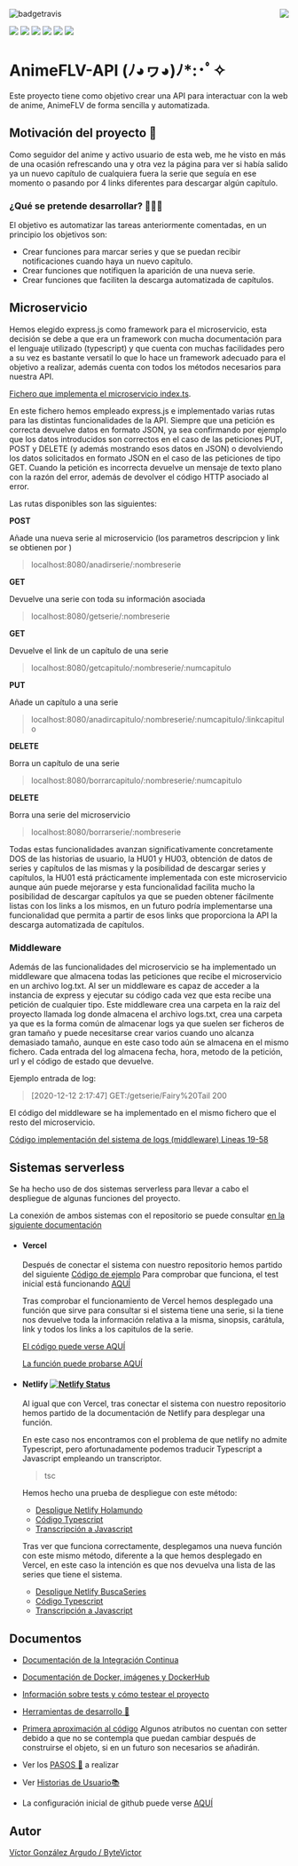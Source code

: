 ![badgetravis](https://img.shields.io/travis/com/bytevictor/animeflv-api?label=Travis&style=for-the-badge) <img align="right" src="https://img.shields.io/circleci/build/github/bytevictor/AnimeFLV-API?label=CircleCI&style=for-the-badge">

![](https://img.shields.io/github/milestones/progress-percent/bytevictor/animeflv-api/1?style=flat-square) ![](https://img.shields.io/github/milestones/progress-percent/bytevictor/animeflv-api/2?style=flat-square) ![](https://img.shields.io/github/milestones/progress-percent/bytevictor/animeflv-api/3?style=flat-square) ![](https://img.shields.io/github/milestones/progress-percent/bytevictor/animeflv-api/4?style=flat-square) ![](https://img.shields.io/github/milestones/progress-percent/bytevictor/animeflv-api/5?style=flat-square) ![](https://img.shields.io/github/milestones/progress-percent/bytevictor/animeflv-api/6?style=flat-square)

# AnimeFLV-API              	(ﾉ◕ヮ◕)ﾉ*:･ﾟ✧

Este proyecto tiene como objetivo crear una API para interactuar con la web de anime, AnimeFLV de forma sencilla y automatizada.

## Motivación del proyecto 🦾

Como seguidor del anime y activo usuario de esta web, me he visto en más de una ocasión refrescando una y otra vez la página para ver si había salido ya un nuevo capítulo de cualquiera fuera la serie que seguía en ese momento o pasando por 4 links diferentes para descargar algún capítulo.
### ¿Qué se pretende desarrollar? 👨🏻‍💻
El objetivo es automatizar las tareas anteriormente comentadas, en un principio los objetivos son:

 - Crear funciones para marcar series y que se puedan recibir notificaciones cuando haya un nuevo capítulo.
 - Crear funciones que notifiquen la aparición de una nueva serie.
 - Crear funciones que faciliten la descarga automatizada de capítulos.

## Microservicio

Hemos elegido express.js como framework para el microservicio, esta decisión se debe a que era un framework con mucha documentación para el lenguaje utilizado (typescript) y que cuenta con muchas facilidades pero a su vez es bastante versatil lo que lo hace un framework adecuado para el objetivo a realizar, además cuenta con todos los métodos necesarios para nuestra API.

[Fichero que implementa el microservicio index.ts](https://github.com/bytevictor/AnimeFLV-API/blob/master/src/index.ts).

En este fichero hemos empleado express.js e implementado varias rutas para las distintas funcionalidades de la API.
Siempre que una petición es correcta devuelve datos en formato JSON, ya sea confirmando por ejemplo que los datos introducidos son correctos en el caso de las peticiones PUT, POST y DELETE (y además mostrando esos datos en JSON) o devolviendo los datos solicitados en formato JSON en el caso de las peticiones de tipo GET.
Cuando la petición es incorrecta devuelve un mensaje de texto plano con la razón del error, además de devolver el código HTTP asociado al error. 

Las rutas disponibles son las siguientes:

**POST**

Añade una nueva serie al microservicio (los parametros descripcion y link se obtienen por )
> localhost:8080/anadirserie/:nombreserie

**GET** 

Devuelve una serie con toda su información asociada

> localhost:8080/getserie/:nombreserie

**GET**

Devuelve el link de un capítulo de una serie

> localhost:8080/getcapitulo/:nombreserie/:numcapitulo

**PUT**

Añade un capítulo a una serie 

> localhost:8080/anadircapitulo/:nombreserie/:numcapitulo/:linkcapitulo

**DELETE**

Borra un capítulo de una serie

> localhost:8080/borrarcapitulo/:nombreserie/:numcapitulo

**DELETE**

Borra una serie del microservicio

> localhost:8080/borrarserie/:nombreserie

Todas estas funcionalidades avanzan significativamente concretamente DOS de las historias de usuario, la HU01 y HU03, obtención de datos de series y capítulos de las mismas y la posibilidad de descargar series y capítulos, la HU01 está prácticamente implementada con este microservicio aunque aún puede mejorarse y esta funcionalidad facilita mucho la posibilidad de descargar capítulos ya que se pueden obtener fácilmente listas con los links a los mismos, en un futuro podría implementarse una funcionalidad que permita a partir de esos links que proporciona la API la descarga automatizada de capítulos.

### Middleware

Además de las funcionalidades del microservicio se ha implementado un middleware que almacena todas las peticiones que recibe el microservicio en un archivo log.txt.
Al ser un middleware es capaz de acceder a la instancia de express y ejecutar su código cada vez que esta recibe una petición de cualquier tipo.
Este middleware crea una carpeta en la raiz del proyecto llamada log donde almacena el archivo logs.txt, crea una carpeta ya que es la forma común de almacenar logs ya que suelen ser ficheros de gran tamaño y puede necesitarse crear varios cuando uno alcanza demasiado tamaño, aunque en este caso todo aún se almacena en el mismo fichero.
Cada entrada del log almacena fecha, hora, metodo de la petición, url y el código de estado que devuelve.

Ejemplo entrada de log:

> [2020-12-12 2:17:47] GET:/getserie/Fairy%20Tail 200

El código del middleware se ha implementado en el mismo fichero que el resto del microservicio.

[Código implementación del sistema de logs (middleware) Lineas 19-58](https://github.com/bytevictor/AnimeFLV-API/blob/master/src/index.ts)

## Sistemas serverless

Se ha hecho uso de dos sistemas serverless para llevar a cabo el despliegue de algunas funciones del proyecto.

La conexión de ambos sistemas con el repositorio se puede consultar [en la siguiente documentación](https://github.com/bytevictor/AnimeFLV-API/blob/master/docs/sistemas_serverless/README.md)

- #### Vercel

    Después de conectar el sistema con nuestro repositorio hemos partido del siguiente [Código de ejemplo](https://vercel.com/docs/serverless-functions/supported-languages#using-typescript)
    Para comprobar que funciona, el test inicial está funcionando [AQUÍ](https://anime-flv-api.bytevictor.vercel.app/api/hola)

    Tras comprobar el funcionamiento de Vercel hemos desplegado una función que sirve para consultar si el sistema tiene una serie, si la tiene nos devuelve toda la información relativa a la misma, sinopsis, carátula, link y todos los links a los capitulos de la serie.

    [El código puede verse AQUÍ](https://github.com/bytevictor/AnimeFLV-API/blob/master/src/api/consultor.ts)

    [La función puede probarse AQUÍ](https://anime-flv-api.vercel.app/api/consultor?serie=Boku%20no%20Hero%20Academia)

- #### Netlify [![Netlify Status](https://api.netlify.com/api/v1/badges/01287280-7d0a-4910-9251-ebfbf2e92936/deploy-status)](https://app.netlify.com/sites/animeflv-api/deploys)

    Al igual que con Vercel, tras conectar el sistema con nuestro repositorio hemos partido de la documentación de Netlify para desplegar una función.

    En este caso nos encontramos con el problema de que netlify no admite Typescript, pero afortunadamente podemos traducir Typescript a Javascript empleando un transcriptor.
    > tsc 
    
    Hemos hecho una prueba de despliegue con este método:

    - [Despligue Netlify Holamundo](https://animeflv-api.netlify.app/.netlify/functions/holatype?msg=Saludo%20al%20mundo)
    - [Código Typescript](https://github.com/bytevictor/AnimeFLV-API/blob/master/functions/holatype.ts)
    - [Transcripción a Javascript](https://github.com/bytevictor/AnimeFLV-API/blob/master/functions/holatype.js)

    Tras ver que funciona correctamente, desplegamos una nueva función con este mismo método, diferente a la que hemos desplegado en Vercel, en este caso la intención es que nos devuelva una lista de las series que tiene el sistema.

    - [Despligue Netlify BuscaSeries](https://animeflv-api.netlify.app/.netlify/functions/buscaseries)
    - [Código Typescript](https://github.com/bytevictor/AnimeFLV-API/blob/master/functions/buscaseries.ts)
    - [Transcripción a Javascript](https://github.com/bytevictor/AnimeFLV-API/blob/master/functions/buscaseries.js)

## Documentos

- [Documentación de la Integración Continua](https://github.com/ByteVictor/AnimeFLV-API/blob/master/docs/integracioncontinua/ci.md)

- [Documentación de Docker, imágenes y DockerHub](https://github.com/ByteVictor/AnimeFLV-API/blob/master/docs/doc_docker/docker.md)

- [Información sobre tests y cómo testear el proyecto](https://github.com/bytevictor/AnimeFLV-API/blob/master/docs/tests/tests.md)

- [Herramientas de desarrollo 🧰](https://github.com/bytevictor/AnimeFLV-API/blob/master/docs/herramientas/herramientas.md)

- [Primera aproximación al código](https://github.com/ByteVictor/AnimeFLV-API/blob/master/src/serie.ts)
Algunos atributos no cuentan con setter debido a que no se contempla que puedan cambiar después de construirse el objeto, si en un futuro son necesarios se añadirán.

- Ver los [PASOS 🦶](https://github.com/ByteVictor/AnimeFLV-API/blob/master/docs/pasos/pasos.md) a realizar 

- Ver [Historias de Usuario📚](https://github.com/ByteVictor/AnimeFLV-API/blob/master/docs/historias_usuario/historiasdeusuario.md )

- La configuración inicial de github puede verse [AQUÍ](https://github.com/ByteVictor/AnimeFLV-API/blob/master/docs/configuracion_inicial/configuracion_inicial.md)

## Autor
[Víctor González Argudo / ByteVictor](https://github.com/ByteVictor) 